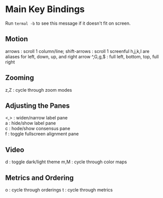 # Main Key Bindings

Run `termal -b` to see this message if it doesn't fit on screen.

## Motion

arrows  : scroll 1 column/line; shift-arrows : scroll 1 screenful
          h,j,k,l are aliases for left, down, up, and right arrow
^,G,g,$ : full left, bottom, top, full right

## Zooming

z,Z : cycle through zoom modes 

## Adjusting the Panes

<,> : widen/narrow label pane     
a   : hide/show label pane        
c   : hode/show consensus pane    
f   : toggle fullscreen alignment pane 

## Video

d   : toggle dark/light theme
m,M : cycle through color maps

## Metrics and Ordering

o   : cycle through orderings
t   : cycle through metrics
